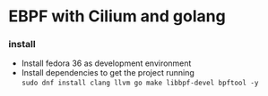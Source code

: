 # EBPF with Cilium and golang

### install
- Install fedora 36 as development environment
- Install dependencies to get the project running \
`sudo dnf install clang llvm go make libbpf-devel bpftool -y`
